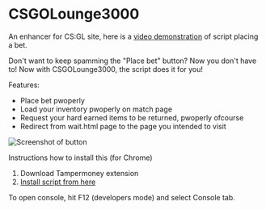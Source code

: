 CSGOLounge3000
==============

An enhancer for CS:GL site, here is a [video demonstration](http://youtu.be/JT2a4h35o90) of script placing a bet.

Don't want to keep spamming the "Place bet" button? Now you don't have to! Now with CSGOLounge3000, the script does it for you!

Features:
* Place bet pwoperly
* Load your inventory pwoperly on match page
* Request your hard earned items to be returned, pwoperly ofcourse
* Redirect from wait.html page to the page you intended to visit

![Screenshot of button](http://i.imgur.com/IOxB3gZ.png)

Instructions how to install this (for Chrome)

1. Download Tampermoney extension
2. [Install script from here](http://ncla.me/csgl3000/csgl3000.user.js)

To open console, hit F12 (developers mode) and select Console tab.